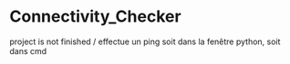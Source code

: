# Connectivity_Checker
project is not finished / effectue un ping soit dans la fenêtre python, soit dans cmd

